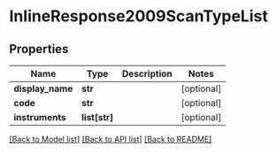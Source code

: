 # InlineResponse2009ScanTypeList

## Properties
Name | Type | Description | Notes
------------ | ------------- | ------------- | -------------
**display_name** | **str** |  | [optional] 
**code** | **str** |  | [optional] 
**instruments** | **list[str]** |  | [optional] 

[[Back to Model list]](../README.md#documentation-for-models) [[Back to API list]](../README.md#documentation-for-api-endpoints) [[Back to README]](../README.md)


